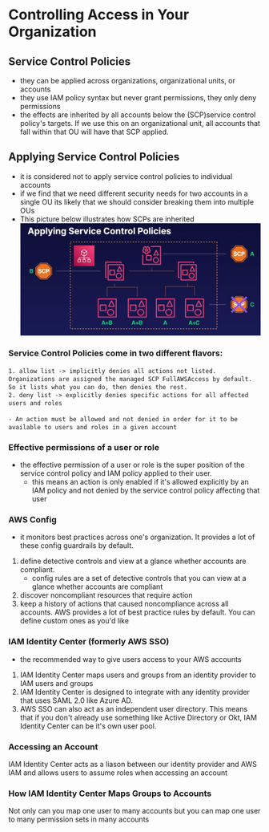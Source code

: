 # Controlling Access in Your Organization

## Service Control Policies

- they can be applied across organizations, organizational units, or accounts
- they use IAM policy syntax but never grant permissions, they only deny permissions
- the effects are inherited by all accounts below the (SCP)service control policy's targets. If we use this on an organizational unit, all accounts that fall within that OU will have that SCP applied.

## Applying Service Control Policies
- it is considered not to apply service control policies to individual accounts
- if we find that we need different security needs for two accounts in a single OU its likely that we should consider breaking them into multiple OUs 
- This picture below illustrates how SCPs are inherited
![alt text](applying_scp.png)

### Service Control Policies come in two different flavors:
    1. allow list -> implicitly denies all actions not listed. Organizations are assigned the managed SCP FullAWSAccess by default. So it lists what you can do, then denies the rest.
    2. deny list -> explicitly denies specific actions for all affected users and roles

    - An action must be allowed and not denied in order for it to be available to users and roles in a given account

### Effective permissions of a user or role
- the effective permission of a user or role is the super position of the service control policy and IAM policy applied to their user.
   - this means an action is only enabled if it's allowed explicitly by an IAM policy and not denied by the service control policy affecting that user

### AWS Config
- it monitors best practices across one's organization. It provides a lot of these config guardrails by default.
1. define detective controls and view at a glance whether accounts are compliant.
    - config rules are a set of detective controls that you can view at a glance whether accounts are compliant 
2. discover noncompliant resources that require action 
3. keep a history of actions that caused noncompliance across all accounts. AWS provides a lot of best practice rules by default. You can define custom ones as you'd like 

### IAM Identity Center (formerly AWS SSO)
- the recommended way to give users access to your AWS accounts
1. IAM Identity Center maps users and groups from an identity provider to IAM users and groups
2. IAM Identity Center is designed to integrate with any identity provider that uses SAML 2.0 like Azure AD.
3. AWS SSO can also act as an independent user directory. This means that if you don't already use something like Active Directory or Okt, IAM Identity Center can be it's own user pool.

### Accessing an Account
IAM Identity Center acts as a liason between our identity provider and AWS IAM and allows users to assume roles when accessing an account

### How IAM Identity Center Maps Groups to Accounts
Not only can you map one user to many accounts but you can map one user to many permission sets in many accounts
